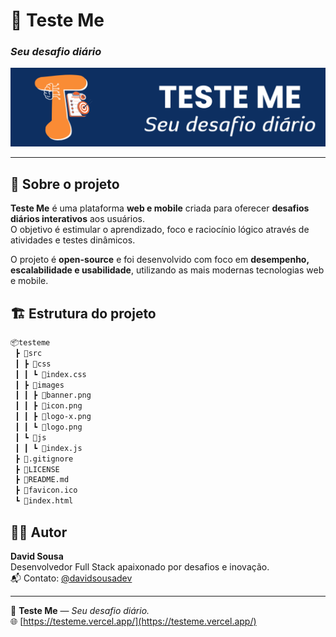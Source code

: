 # 🧠 Teste Me  
### _Seu desafio diário_

![Banner](/src/images/banner.png)

---

## 📖 Sobre o projeto

**Teste Me** é uma plataforma **web e mobile** criada para oferecer **desafios diários interativos** aos usuários.  
O objetivo é estimular o aprendizado, foco e raciocínio lógico através de atividades e testes dinâmicos.  

O projeto é **open-source** e foi desenvolvido com foco em **desempenho, escalabilidade e usabilidade**, utilizando as mais modernas tecnologias web e mobile.  

## 🏗️ Estrutura do projeto

```bash
📦testeme
 ┣ 📂src
 ┃ ┣ 📂css
 ┃ ┃ ┗ 📜index.css
 ┃ ┣ 📂images
 ┃ ┃ ┣ 📜banner.png
 ┃ ┃ ┣ 📜icon.png
 ┃ ┃ ┣ 📜logo-x.png
 ┃ ┃ ┗ 📜logo.png
 ┃ ┗ 📂js
 ┃ ┃ ┗ 📜index.js
 ┣ 📜.gitignore
 ┣ 📜LICENSE
 ┣ 📜README.md
 ┣ 📜favicon.ico
 ┗ 📜index.html
```

<!-- 🔗 **Deploy oficial:** [https://testeme.vercel.app/](https://testeme.vercel.app/)  
📦 **Repositório:** [https://github.com/davidprojetos/testeme](https://github.com/davidprojetos/testeme)

---

## 🚀 Tecnologias utilizadas

### 🧩 **Frontend Web**
- [React.js](https://react.dev/)
- [Vite](https://vitejs.dev/)
- [Tailwind CSS](https://tailwindcss.com/)
- [Axios](https://axios-http.com/)
- [React Router DOM](https://reactrouter.com/)

### 📱 **Aplicativo Mobile**
- [React Native](https://reactnative.dev/)
- [React Native CLI](https://github.com/react-native-community/cli)
- [Axios](https://axios-http.com/)
- [Android SDK](https://developer.android.com/studio)

### ⚙️ **Backend / API**
- [FastAPI](https://fastapi.tiangolo.com/)
- [Uvicorn](https://www.uvicorn.org/)
- [SQLite / PostgreSQL](https://www.sqlite.org/)  
- [CORS Middleware](https://fastapi.tiangolo.com/tutorial/cors/)

### 🧰 **Outros**
- [GitHub Actions](https://github.com/features/actions) — CI/CD automatizado para Web e Mobile  
- [Vercel](https://vercel.com/) — Deploy do front-end web  
- [Node.js](https://nodejs.org/) e [Yarn](https://yarnpkg.com/) — Gerenciamento de pacotes  
- [Python 3.11+](https://www.python.org/) — Backend moderno e tipado  

---

## 🏗️ Estrutura do projeto

```bash
apps-github/
│
├── api/                     # Backend (FastAPI)
│   ├── main.py               # Arquivo principal da API
│   ├── models/               # Modelos de dados
│   ├── routes/               # Rotas da API
│   ├── database.py           # Conexão com o banco de dados
│   ├── requirements.txt      # Dependências do backend
│   └── tests/                # Testes automáticos
│
├── web/                     # Frontend Web (React + Tailwind)
│   ├── src/
│   ├── public/
│   ├── package.json
│   ├── tailwind.config.js
│   └── yarn.lock
│
├── mobile/                  # Aplicativo Mobile (React Native)
│   ├── src/
│   ├── android/
│   ├── ios/
│   ├── app.json
│   ├── package.json
│   └── yarn.lock
│
├── shared/                  # Código compartilhado (modelos, utilitários, estilos)
│   ├── types/
│   ├── utils/
│   └── constants/
│
├── .github/
│   └── workflows/
│       ├── build-web.yml     # CI/CD para a versão Web
│       └── build-mobile.yml  # CI/CD para a versão Mobile
│
└── README.md
```

---

## ⚡ Executando localmente

### 1️⃣ Clonar o repositório
```bash
git clone git@github.com:davidprojetos/testeme.git
cd testeme
```

### 2️⃣ Rodar o backend (FastAPI)
```bash
cd api
pip install -r requirements.txt
uvicorn main:app --reload
```

Acesse em: [http://localhost:8000](http://localhost:8000)

### 3️⃣ Rodar o frontend web
```bash
cd web
yarn install
yarn dev
```

Acesse em: [http://localhost:5173](http://localhost:5173)

### 4️⃣ Rodar o aplicativo mobile
```bash
cd mobile
yarn install
npx react-native run-android
```

Para conectar com a API local, use `http://10.0.2.2:8000` no Android Emulator.

---

## 🧪 CI/CD — GitHub Actions

O projeto possui **pipelines automáticos** configurados no diretório `.github/workflows`:

- **build-web.yml** → Gera o build e envia para o deploy da Vercel  
- **build-mobile.yml** → Gera o APK automaticamente via GitHub Actions  

Esses workflows garantem que as versões web e mobile estejam sempre atualizadas e sincronizadas com o código principal (`main`).

---

## 💡 Próximos passos

- [ ] Implementar autenticação com JWT.  
- [ ] Criar sistema de desafios diários dinâmicos.  
- [ ] Adicionar notificações push no app mobile.  
- [ ] Criar painel administrativo para monitorar usuários e estatísticas.  
- [ ] Publicar o aplicativo na Google Play Store.  

--- -->

## 👨‍💻 Autor

**David Sousa**  
Desenvolvedor Full Stack apaixonado por desafios e inovação.  
📬 Contato: [@davidsousadev](https://github.com/davidsousadev)

---

📌 **Teste Me** — _Seu desafio diário._  
🌐 [https://testeme.vercel.app/](https://testeme.vercel.app/)
